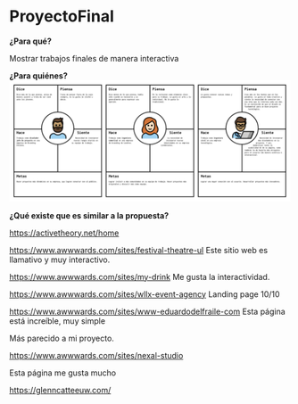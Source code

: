 # ProyectoFinal
**¿Para qué?** 

Mostrar trabajos finales de manera interactiva

**¿Para quiénes?**
![arquetipos](readme/Arquetipos.png)

**¿Qué existe que es similar a la propuesta?**

https://activetheory.net/home 

https://www.awwwards.com/sites/festival-theatre-ul
Este sitio web es llamativo y muy interactivo.

https://www.awwwards.com/sites/my-drink
Me gusta la interactividad.

https://www.awwwards.com/sites/wllx-event-agency 
Landing page 10/10

https://www.awwwards.com/sites/www-eduardodelfraile-com
Esta página está increíble, muy simple



Más parecido a mi proyecto.

https://www.awwwards.com/sites/nexal-studio

Esta página me gusta mucho

https://glenncatteeuw.com/

